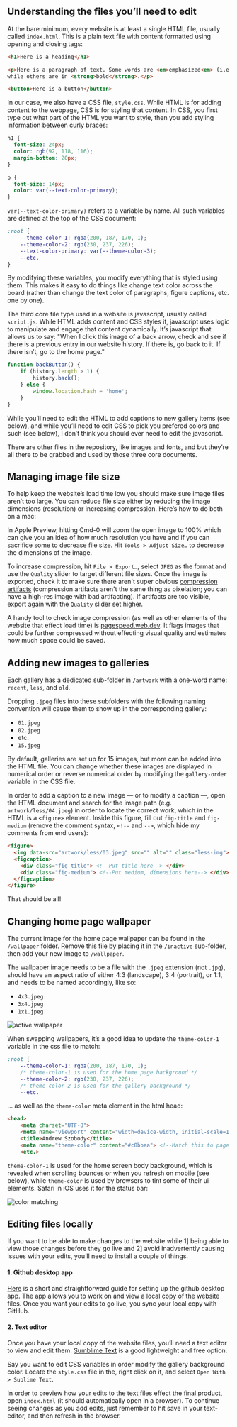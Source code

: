 ## Understanding the files you’ll need to edit

At the bare minimum, every website is at least a single HTML file, usually called `index.html`. This is a plain text file with content formatted using opening and closing tags:

```html
<h1>Here is a heading</h1>

<p>Here is a paragraph of text. Some words are <em>emphasized<em> (i.e. in italics) 
while others are in <strong>bold</strong>.</p>

<button>Here is a button</button>
```

In our case, we also have a CSS file, `style.css`. While HTML is for adding content to the webpage, CSS is for styling that content. In CSS, you first type out what part of the HTML you want to style, then you add styling information between curly braces:

```css
h1 {
  font-size: 24px;
  color: rgb(92, 118, 116);
  margin-bottom: 20px;
}

p {
  font-size: 14px;
  color: var(--text-color-primary);
}
```

`var(--text-color-primary)` refers to a variable by name. All such variables are defined at the top of the CSS document: 

```css
:root {
    --theme-color-1: rgba(200, 187, 170, 1);
    --theme-color-2: rgb(230, 237, 226);
    --text-color-primary: var(--theme-color-3);
    --etc.
}
```

By modifying these variables, you modify everything that is styled using them. This makes it easy to do things like change text color across the board (rather than change the text color of paragraphs, figure captions, etc. one by one).

The third core file type used in a website is javascript, usually called `script.js`. While HTML adds content and CSS styles it, javascript uses logic to manipulate and engage that content dynamically. It’s javascript that allows us to say: "When I click this image of a back arrow, check and see if there is a previous entry in our website history. If there is, go back to it. If there isn’t, go to the home page."

```js
function backButton() {
    if (history.length > 1) {
        history.back();
    } else {
        window.location.hash = 'home';
    }
}
```

While you’ll need to edit the HTML to add captions to new gallery items (see below), and while you’ll need to edit CSS to pick you prefered colors and such (see below), I don’t think you should ever need to edit the javascript.

There are other files in the repository, like images and fonts, and but they’re all there to be grabbed and used by those three core documents.


## Managing image file size

To help keep the website’s load time low you should make sure image files aren’t too large. You can reduce file size either by reducing the image dimensions (resolution) or increasing compression. Here’s how to do both on a mac:

In Apple Preview, hitting Cmd-0 will zoom the open image to 100% which can give you an idea of how much resolution you have and if you can sacrifice some to decrease file size. Hit `Tools > Adjust Size…` to decrease the dimensions of the image.

To increase compression, hit `File > Export…`, select `JPEG` as the format and use the `Quality` slider to target different file sizes. Once the image is exported, check it to make sure there aren't super obvious [compression artifacts](https://external-content.duckduckgo.com/iu/?u=https%3A%2F%2Ftechterms.com%2Fimg%2Fxl%2Fartifact_1543.png&f=1&nofb=1&ipt=7cee300beb5f2a79c7ab6bc4e254e57e9dd81e4b977887cb6b0cd73c5ccc8d3e&ipo=images) (compression artifacts aren't the same thing as pixelation; you can have a high-res image with bad artifacting). If artifacts are too visible, export again with the `Quality` slider set higher.

A handy tool to check image compression (as well as other elements of the website that effect load time) is [pagespeed.web.dev](https://pagespeed.web.dev/). It flags images that could be further compressed without effecting visual quality and estimates how much space could be saved.


## Adding new images to galleries

Each gallery has a dedicated sub-folder in `/artwork` with a one-word name: `recent`, `less`, and `old`.

Dropping `.jpeg` files into these subfolders with the following naming convention will cause them to show up in the corresponding gallery: 

- `01.jpeg`
- `02.jpeg`
- etc.
- `15.jpeg`

By default, galleries are set up for 15 images, but more can be added into the HTML file. You can change whether these images are displayed in numerical order or reverse numerical order by modifying the `gallery-order` variable in the CSS file.

In order to add a caption to a new image — or to modify a caption —, open the HTML document and search for the image path (e.g. `artwork/less/04.jpeg`) in order to locate the correct work, which in the HTML is a `<figure>` element. Inside this figure, fill out `fig-title` and `fig-medium` (remove the comment syntax, `<!--` and `-->`, which hide my comments from end users):

```html
<figure>
  <img data-src="artwork/less/03.jpeg" src="" alt="" class="less-img">
  <figcaption>
    <div class="fig-title"> <!--Put title here--> </div>
    <div class="fig-medium"> <!--Put medium, dimensions here--> </div>
  </figcaption>
</figure>
```

That should be all!

## Changing home page wallpaper

The current image for the home page wallpaper can be found in the `/wallpaper` folder. Remove this file by placing it in the `/inactive` sub-folder, then add your new image to `/wallpaper`.

The wallpaper image needs to be a file with the `.jpeg` extension (not `.jpg`), should have an aspect ratio of either 4:3 (landscape), 3:4 (portrait), or 1:1, and needs to be named accordingly, like so:

- `4x3.jpeg`
- `3x4.jpeg`
- `1x1.jpeg`

![active wallpaper](readme/active-wallpaper.png)

When swapping wallpapers, it’s a good idea to update the `theme-color-1` variable in the css file to match: 

```css
:root {
    --theme-color-1: rgba(200, 187, 170, 1);
    /* theme-color-1 is used for the home page background */
    --theme-color-2: rgb(230, 237, 226);
    /* theme-color-2 is used for the gallery background */
    --etc.
```

… as well as the `theme-color` meta element in the html head: 

```html
<head>
    <meta charset="UTF-8">
    <meta name="viewport" content="width=device-width, initial-scale=1.0">
    <title>Andrew Szobody</title>
    <meta name="theme-color" content="#c8bbaa"> <!--Match this to page background color-->
    <etc.>
```

`theme-color-1` is used for the home screen body background, which is revealed when scrolling bounces or when you refresh on mobile (see below), while `theme-color` is used by browsers to tint some of their ui elements. Safari in iOS uses it for the status bar: 

![color matching](readme/color-matching.png)


## Editing files locally

If you want to be able to make changes to the website while 1] being able to view those changes before they go live and 2] avoid inadvertently  causing issues with your edits, you’ll need to install a couple of things.

#### 1. Github desktop app

[Here](https://youtu.be/PvUexC0-D2s) is a short and straightforward guide for setting up the github desktop app. The app allows you to work on and view a local copy of the website files. Once you want your edits to go live, you sync your local copy with GitHub.

<!--When several people work on the same project, collaborators usually create "branches" of a project. These branches are copies of the website files that allow you to freely experiment and test changes without effecting other collaborators.

I think we can get away with not setting up branches as long as we are editing our own local copies of the website files, and as long as we only "comit" (save changes in the github app) and "push" (sync the files) when our edits are final and we’ve checked that they haven’t broken anything.-->

#### 2. Text editor

Once you have your local copy of the website files, you’ll need a text editor to view and edit them. [Sumblime Text](https://www.sublimetext.com/) is a good lightweight and free option.

Say you want to edit CSS variables in order modify the gallery background color. Locate the `style.css` file in the, right click on it, and select `Open With > Sublime Text`. 

In order to preview how your edits to the text files effect the final product, open `index.html` (it should automatically open in a browser). To continue seeing changes as you add edits, just remember to hit save in your text-editor, and then refresh in the browser.
